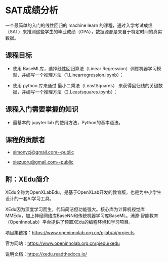 # SAT成绩分析

一个最简单的入门的线性回归的 machine learn 的课程，通过入学考试成绩（SAT）来推测这些学生的毕业成绩（GPA），数据源都是来自于特定时间的真实数据。

## 课程目标

- 使用 BaseMl 库，选择线性回归算法（Linear Regression）训练机器学习模型，并编写一个推理方法（1.Linearregression.ipynb）；

- 使用 python 库来通过 最小二乘法（LeastSquares） 来获得回归线的关键数据，并编写一个推理方法（2.Leastsquares.ipynb）；

## 课程入门需要掌握的知识

- 最基本的 jupyter lab 的使用方法，Python的基本语法。

## 课程的贡献者

- simonycj@gmail.com--public

- xiezuoru@gmail.com--public

## 附：XEdu简介

XEdu全称为OpenXLabEdu，是基于OpenXLab开发的教育版，也是为中小学生设计的一套AI学习工具。

XEdu因为深度学习而生，代码简洁但功能强大。核心库为计算机视觉库MMEdu，加上神经网络库BaseNN和传统机器学习库BaseML。浦源·智能教育（OpenInnoLab）平台提供了预置XEdu的编程环境和学习项目。

项目集链接：https://www.openinnolab.org.cn/pjlab/ai/projects

官方网站：https://www.openinnolab.org.cn/pjedu/xedu

说明文档：https://xedu.readthedocs.io/
